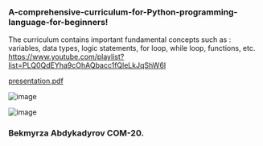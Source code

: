 ### A-comprehensive-curriculum-for-Python-programming-language-for-beginners!
 The curriculum contains important fundamental concepts such as : variables, data types, logic statements, for loop, while loop, functions, etc.
https://www.youtube.com/playlist?list=PLQ0QdEYha9cOhAQbacc1fQleLkJqShW6I

[presentation.pdf](https://github.com/Bekmyrzapro/A-comprehensive-curriculum-for-Python-programming-language-for-beginners-/files/15173790/presentation.pdf)


![image](https://github.com/Bekmyrzapro/A-comprehensive-curriculum-for-Python-programming-language-for-beginners-/assets/74038682/b5e1da27-7060-49aa-a107-5719b3001a3b)

![image](https://github.com/Bekmyrzapro/A-comprehensive-curriculum-for-Python-programming-language-for-beginners-/assets/74038682/bc647bff-a187-4121-9be0-f8348c0ea541)

### Bekmyrza Abdykadyrov COM-20.
